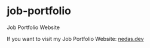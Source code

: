 # job-portfolio
Job Portfolio Website

If you want to visit my Job Portfolio Website: <a href="https://nedas.dev">nedas.dev</a>
